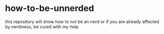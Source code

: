 # how-to-be-unnerded
this repository will show how to not be an nerd or if you are already affected by nerdiness, be cured with my help
